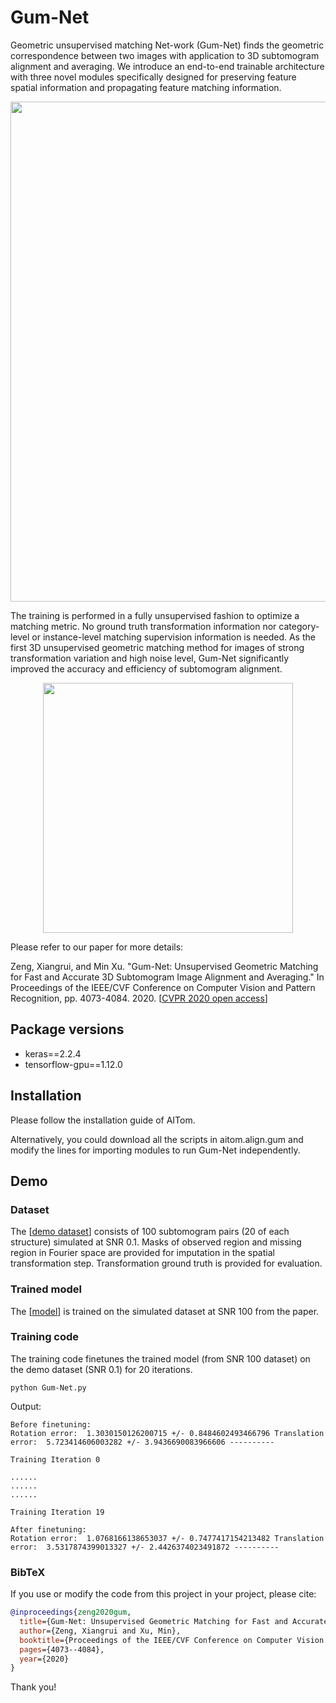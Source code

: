# Gum-Net
Geometric unsupervised matching Net-work (Gum-Net) finds the geometric correspondence between two images with application to 3D subtomogram alignment and averaging. We introduce an end-to-end trainable architecture with three novel modules specifically designed for preserving feature spatial information and propagating feature matching information. 

<p align="center">
<img src="https://user-images.githubusercontent.com/31047726/84725693-2ec78800-af59-11ea-94a3-fdd6b5242645.png" width="800">
</p>

The training is performed in a fully unsupervised fashion to optimize a matching metric. No ground truth transformation information nor category-level or instance-level matching supervision information is needed. As the first 3D unsupervised geometric matching method for images of strong transformation variation and high noise level, Gum-Net significantly improved the accuracy and efficiency of subtomogram alignment. 

<p align="center">
<img src="https://user-images.githubusercontent.com/31047726/84724490-536e3080-af56-11ea-93b8-b31bd4f18cd6.gif" width="400">
</p>

Please refer to our paper for more details:

Zeng, Xiangrui, and Min Xu. "Gum-Net: Unsupervised Geometric Matching for Fast and Accurate 3D Subtomogram Image Alignment and Averaging." In Proceedings of the IEEE/CVF Conference on Computer Vision and Pattern Recognition, pp. 4073-4084. 2020. [[CVPR 2020 open access](http://openaccess.thecvf.com/content_CVPR_2020/html/Zeng_Gum-Net_Unsupervised_Geometric_Matching_for_Fast_and_Accurate_3D_Subtomogram_CVPR_2020_paper.html)]


## Package versions
* keras==2.2.4
* tensorflow-gpu==1.12.0



## Installation 
Please follow the installation guide of AITom. 

Alternatively, you could download all the scripts in aitom.align.gum and modify the lines for importing modules to run Gum-Net independently. 

## Demo

### Dataset

The [[demo dataset](https://cmu.box.com/s/la07ke48s6vkv8y4ntv7yn1hlgwo9ybn)] consists of 100 subtomogram pairs (20 of each structure) simulated at SNR 0.1. Masks of observed region and missing region in Fourier space are provided for imputation in the spatial transformation step. Transformation ground truth is provided for evaluation. 

### Trained model

The [[model](https://cmu.box.com/s/ymjit1ta5svqb8hyegwf5rqk2m46ouz7)] is trained on the simulated dataset at SNR 100 from the paper.

### Training code

The training code finetunes the trained model (from SNR 100 dataset) on the demo dataset (SNR 0.1) for 20 iterations. 

```
python Gum-Net.py
```

Output:

```
Before finetuning:
Rotation error:  1.3030150126200715 +/- 0.8484602493466796 Translation error:  5.723414606003282 +/- 3.9436690083966606 ----------

Training Iteration 0

......
......
......

Training Iteration 19

After finetuning:
Rotation error:  1.0768166138653037 +/- 0.7477417154213482 Translation error:  3.5317874399013327 +/- 2.4426374023491872 ----------
```


### BibTeX

If you use or modify the code from this project in your project, please cite:
```bibtex
@inproceedings{zeng2020gum,
  title={Gum-Net: Unsupervised Geometric Matching for Fast and Accurate 3D Subtomogram Image Alignment and Averaging},
  author={Zeng, Xiangrui and Xu, Min},
  booktitle={Proceedings of the IEEE/CVF Conference on Computer Vision and Pattern Recognition},
  pages={4073--4084},
  year={2020}
}
```
Thank you!
